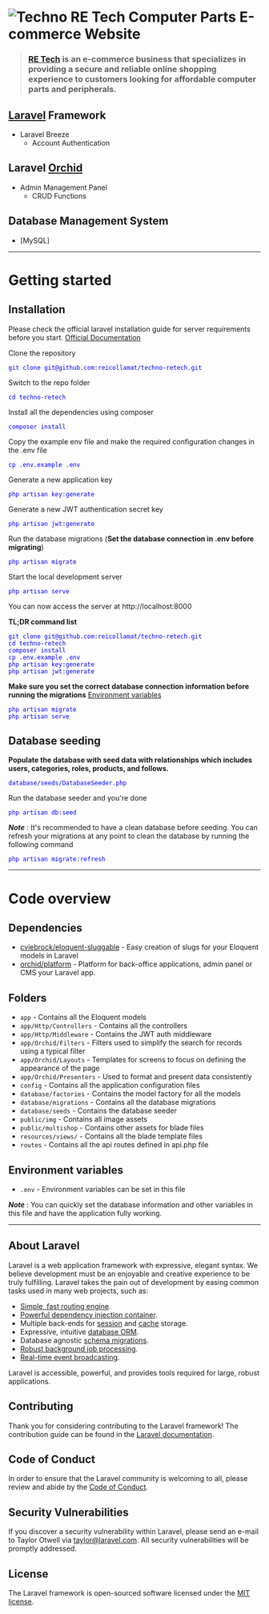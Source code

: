 # ![Techno](public/img/icon/retechicon.ico) RE Tech Computer Parts E-commerce Website

> ### [RE Tech](http://112.204.9.82/) is an e-commerce business that specializes in providing a secure and reliable online shopping experience to customers looking for affordable computer parts and peripherals.

## [Laravel](#about-laravel) Framework 
- Laravel Breeze 
    - Account Authentication

## Laravel [Orchid](https://orchid.software/)
- Admin Management Panel
    - CRUD Functions

## Database Management System
- [MySQL]

----------

# Getting started

## Installation

Please check the official laravel installation guide for server requirements before you start. [Official Documentation](https://laravel.com/docs/10.x)

Clone the repository

<span style="color: blue;">

    git clone git@github.com:reicollamat/techno-retech.git
    
</span>

Switch to the repo folder

<span style="color: blue;">

    cd techno-retech
    
</span>

Install all the dependencies using composer

<span style="color: blue;">

    composer install
    
</span>

Copy the example env file and make the required configuration changes in the .env file

<span style="color: blue;">

    cp .env.example .env
    
</span>

Generate a new application key

<span style="color: blue;">

    php artisan key:generate
    
</span>

Generate a new JWT authentication secret key

<span style="color: blue;">

    php artisan jwt:generate
    
</span>

Run the database migrations (**Set the database connection in .env before migrating**)

<span style="color: blue;">

    php artisan migrate
    
</span>

Start the local development server

<span style="color: blue;">

    php artisan serve
    
</span>

You can now access the server at http://localhost:8000

**TL;DR command list**

<span style="color: blue;">

    git clone git@github.com:reicollamat/techno-retech.git
    cd techno-retech
    composer install
    cp .env.example .env
    php artisan key:generate
    php artisan jwt:generate 
        
</span>

**Make sure you set the correct database connection information before running the migrations** [Environment variables](#environment-variables)

<span style="color: blue;">

    php artisan migrate
    php artisan serve
        
</span>

## Database seeding

**Populate the database with seed data with relationships which includes users, categories, roles, products, and follows.**

<span style="color: blue;">

    database/seeds/DatabaseSeeder.php
        
</span>

Run the database seeder and you're done

<span style="color: blue;">

    php artisan db:seed
        
</span>

***Note*** : It's recommended to have a clean database before seeding. You can refresh your migrations at any point to clean the database by running the following command

<span style="color: blue;">

    php artisan migrate:refresh
            
</span>


----------

# Code overview

## Dependencies

- [cviebrock/eloquent-sluggable](https://github.com/cviebrock/eloquent-sluggable) - Easy creation of slugs for your Eloquent models in Laravel
- [orchid/platform](https://orchid.software/en/) - Platform for back-office applications, admin panel or CMS your Laravel app.

## Folders

- `app` - Contains all the Eloquent models
- `app/Http/Controllers` - Contains all the controllers
- `app/Http/Middleware` - Contains the JWT auth middleware
- `app/Orchid/Filters` - Filters used to simplify the search for records using a typical filter
- `app/Orchid/Layouts` - Templates for screens to focus on defining the appearance of the page
- `app/Orchid/Presenters` - Used to format and present data consistently
- `config` - Contains all the application configuration files
- `database/factories` - Contains the model factory for all the models
- `database/migrations` - Contains all the database migrations
- `database/seeds` - Contains the database seeder
- `public/img` - Contains all image assets
- `public/multishop` - Contains other assets for blade files
- `resources/views/` - Contains all the blade template files
- `routes` - Contains all the api routes defined in api.php file

## Environment variables

- `.env` - Environment variables can be set in this file

***Note*** : You can quickly set the database information and other variables in this file and have the application fully working.

----------

## About Laravel

Laravel is a web application framework with expressive, elegant syntax. We believe development must be an enjoyable and creative experience to be truly fulfilling. Laravel takes the pain out of development by easing common tasks used in many web projects, such as:

- [Simple, fast routing engine](https://laravel.com/docs/routing).
- [Powerful dependency injection container](https://laravel.com/docs/container).
- Multiple back-ends for [session](https://laravel.com/docs/session) and [cache](https://laravel.com/docs/cache) storage.
- Expressive, intuitive [database ORM](https://laravel.com/docs/eloquent).
- Database agnostic [schema migrations](https://laravel.com/docs/migrations).
- [Robust background job processing](https://laravel.com/docs/queues).
- [Real-time event broadcasting](https://laravel.com/docs/broadcasting).

Laravel is accessible, powerful, and provides tools required for large, robust applications.

## Contributing

Thank you for considering contributing to the Laravel framework! The contribution guide can be found in the [Laravel documentation](https://laravel.com/docs/contributions).

## Code of Conduct

In order to ensure that the Laravel community is welcoming to all, please review and abide by the [Code of Conduct](https://laravel.com/docs/contributions#code-of-conduct).

## Security Vulnerabilities

If you discover a security vulnerability within Laravel, please send an e-mail to Taylor Otwell via [taylor@laravel.com](mailto:taylor@laravel.com). All security vulnerabilities will be promptly addressed.

## License

The Laravel framework is open-sourced software licensed under the [MIT license](https://opensource.org/licenses/MIT).
